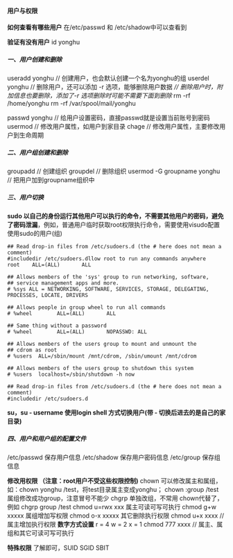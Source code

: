 #### 用户与权限

**如何查看有哪些用户**
在/etc/passwd  和 /etc/shadow中可以查看到

**验证有没有用户**
id  yonghu 

##### 一、用户创建和删除

useradd  yonghu  // 创建用户，也会默认创建一个名为yonghu的组
userdel yonghu  // 删除用户，还可以添加 -r 选项，能够删除用户数据
*// 删除用户时，附加信息也要删除，添加了-r 选项删除时可能不需要下面到删除*
rm -rf /home/yonghu
rm -rf /var/spool/mail/yonghu

passwd yonghu  // 给用户设置密码，直接passwd就是设置当前账号到密码
usermod  // 修改用户属性，如用户到家目录
chage  // 修改用户属性，主要修改用户到生命周期

##### 二、用户组创建和删除

groupadd  // 创建组织
groupdel  // 删除组织
usermod -G groupname yonghu  // 把用户加到groupname组织中

##### 三、用户切换

**sudo  以自己的身份运行其他用户可以执行的命令，不需要其他用户的密码，避免了密码泄漏**，例如，普通用户临时获取root权限执行命令，需要使用visudo配置使用sudo的用户(组)

```shell
## Read drop-in files from /etc/sudoers.d (the # here does not mean a comment)
#includedir /etc/sudoers.dllow root to run any commands anywhere
root    ALL=(ALL)       ALL

## Allows members of the 'sys' group to run networking, software,
## service management apps and more.
# %sys ALL = NETWORKING, SOFTWARE, SERVICES, STORAGE, DELEGATING, PROCESSES, LOCATE, DRIVERS

## Allows people in group wheel to run all commands
# %wheel        ALL=(ALL)       ALL

## Same thing without a password
# %wheel        ALL=(ALL)       NOPASSWD: ALL

## Allows members of the users group to mount and unmount the
## cdrom as root
# %users  ALL=/sbin/mount /mnt/cdrom, /sbin/umount /mnt/cdrom

## Allows members of the users group to shutdown this system
# %users  localhost=/sbin/shutdown -h now

## Read drop-in files from /etc/sudoers.d (the # here does not mean a comment)
#includedir /etc/sudoers.d
```

**su，su - username 使用login shell 方式切换用户(带 - 切换后进去的是自己的家目录)**

##### 四、用户和用户组的配置文件

/etc/passwd 保存用户信息
/etc/shadow  保存用户密码信息
/etc/group 保存组信息

**修改用权限 （注意：root用户不受这些权限控制)**
chown  可以修改属主和属组，如：chown yonghu /test，将test目录属主变成yonghu； chown :group /test 属组修改成功group，注意冒号不能少
chgrp  单独改组，不常用 chown代替了，例如 chgrp  group /test
chmod u=rwx xxx  属主可读可写可执行
chmod g+w xxxxx 属组增加写权限
chmod o-x xxxxx  其它删除执行权限
chmod u+x xxxx  // 属主增加执行权限
**数字方式设置**
r = 4 w = 2 x = 1
chmod 777 xxxx  // 属主、属组和其它可读可写可执行

**特殊权限**
了解即可，SUID SGID SBIT
